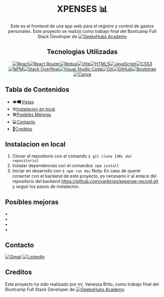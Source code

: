 <div align=center>

# XPENSES 📊

 Este es el frontend de una app web para el registro y control de gastos personales. Este proyecto se realizó como trabajo final del Bootcamp Full Stack Developer de [![GeeksHubs Academy](https://img.shields.io/badge/GeeksHubs_Academy-%23F40D12?style=for-the-badge&color=%23F40D12)](https://geekshubsacademy.com/)


## Tecnologias Utilizadas
[![React](https://img.shields.io/badge/react-%2320232a.svg?style=for-the-badge&logo=react&logoColor=%2361DAFB)](https://react.dev/)[![React Router](https://img.shields.io/badge/React_Router-CA4245?style=for-the-badge&logo=react-router&logoColor=white)](https://reactrouter.com/en/main)[![Redux](https://img.shields.io/badge/redux-%23593d88.svg?style=for-the-badge&logo=redux&logoColor=white)](https://redux.js.org/)[![Vite](https://img.shields.io/badge/vite-%23646CFF.svg?style=for-the-badge&logo=vite&logoColor=white)](https://vitejs.dev/)[![HTML5](https://img.shields.io/badge/html5-%23E34F26.svg?style=for-the-badge&logo=html5&logoColor=white)](https://html.com/document/)[![JavaScript](https://img.shields.io/badge/javascript-%23323330.svg?style=for-the-badge&logo=javascript&logoColor=%23F7DF1E)](https://www.javascript.com/)[![CSS3](https://img.shields.io/badge/css3-%231572B6.svg?style=for-the-badge&logo=css3&logoColor=white)](https://www.css3.com/)
[![NPM](https://img.shields.io/badge/NPM-%23CB3837.svg?style=for-the-badge&logo=npm&logoColor=white)](https://www.npmjs.com/)[![Stack Overflow](https://img.shields.io/badge/-Stackoverflow-FE7A16?style=for-the-badge&logo=stack-overflow&logoColor=white)](https://stackoverflow.com/)[![Visual Studio Code](https://img.shields.io/badge/Visual%20Studio%20Code-0078d7.svg?style=for-the-badge&logo=visual-studio-code&logoColor=white)](https://code.visualstudio.com/)[![Git](https://img.shields.io/badge/git-%23F05033.svg?style=for-the-badge&logo=git&logoColor=white)](https://git-scm.com/)[![GitHub](https://img.shields.io/badge/github-%23121011.svg?style=for-the-badge&logo=github&logoColor=white)](https://github.com/)[![Bootstrap](https://img.shields.io/badge/bootstrap-%238511FA.svg?style=for-the-badge&logo=bootstrap&logoColor=white)](https://react-bootstrap.netlify.app/)[![Canva](https://img.shields.io/badge/Canva-%2300C4CC.svg?style=for-the-badge&logo=Canva&logoColor=white)](https://www.canva.com/)
</div>

## Tabla de Contenidos
- 👁️‍🗨️[Vistas](#vistas)
- ⚙️[Instalacion en local](#einstalacion-en-local)
- 🛠️[Posibles Mejoras](#posibles-mejoras)
- 💻[Contacto](#contacto)
- 🪪[Creditos](#creditos)

## Instalacion en local

1. Clonar el repositorio con el comando `$ git clone [URL del repositorio]`
2. Instalar dependencias con el comando` $ npm install `
3. Iniciar en desarrollo con `$ npm run dev`
Nota: En caso de querer conectar con el backend de este proyecto, es necesario ir al enlace del repositorio del backend https://github.com/vanbrigo/expense-record.git y seguir los pasos de instalacion.

## Posibles mejoras
▪️ <br>
▪️ <br>
▪️ <br>
▪️ <br>

## Contacto

[![Gmail](https://img.shields.io/badge/Gmail-D14836?style=for-the-badge&logo=gmail&logoColor=white)](mailto:vanessabritogonzalez@gmail.com)
[![LinkedIn](https://img.shields.io/badge/linkedin-%230077B5.svg?style=for-the-badge&logo=linkedin&logoColor=white)](https://www.linkedin.com/in/vanessabritogonzalez/)

## Creditos
Este proyecto ha sido realizado por mi, Vanessa Brito, como trabajo final del Bootcamp Full Stack Developer de [![GeeksHubs Academy](https://img.shields.io/badge/GeeksHubs_Academy-%23F40D12?style=for-the-badge&color=%23F40D12)](https://geekshubsacademy.com/)